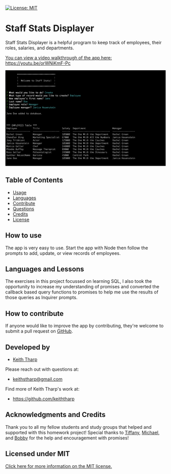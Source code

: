   [![License: MIT](https://img.shields.io/badge/License-MIT-yellow.svg)](https://opensource.org/licenses/MIT)
  # Staff Stats Displayer

  Staff Stats Displayer is a helpful program to keep track of employees, their roles, salaries, and departments.

  [You can view a video walkthrough of the app here:](https://youtu.be/orWNiKmF-Pc "View Staff Stats Displayer App") https://youtu.be/orWNiKmF-Pc

![Staff Stats Displayer screen shot](./assets/staff_stats_displayer.png)

## Table of Contents
- [Usage](#How-to-use)
- [Languages](#Languages-and-Lessons)
- [Contribute](#How-to-contribute)
- [Questions](#Developed-by)
- [Credits](#Acknowledgments-and-Credits)
- [License](#Licensed-under-MIT)

## How to use
The app is very easy to use. Start the app with Node then follow the prompts to add, update, or view records of employees.

## Languages and Lessons
The exercises in this project focussed on learning SQL, I also took the opportunity to increase my understanding of promises and converted the callback based query functions to promises to help me use the results of those queries as Inquirer prompts.

## How to contribute
If anyone would like to improve the app by contributing, they're welcome to submit a pull request on [GitHub](https://github.com/keiththarp/staff-stats-displayer).

## Developed by
- [Keith Tharp](https://github.com/keiththarp)

Please reach out with questions at:
  - keithstharp@gmail.com

Find more of Keith Tharp's work at:
  - https://github.com/keiththarp

## Acknowledgments and Credits
Thank you to all my fellow students and study groups that helped and supported with this homework project!
Special thanks to [Tiffany](https://github.com/tiffany-brand), [Michael](https://github.com/FearMichael), and [Bobby](https://github.com/rhoffman103) for the help and encouragement with promises!

## Licensed under MIT
[Click here for more information on the MIT license.](https://choosealicense.com/licenses/mit/)
